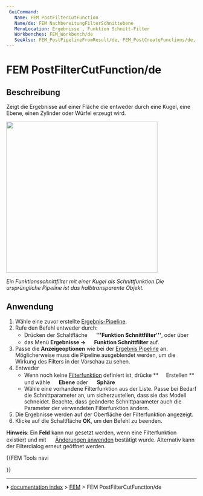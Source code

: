 ```yaml
---
 GuiCommand:
   Name: FEM PostFilterCutFunction
   Name/de: FEM NachbereitungFilterSchnittebene
   MenuLocation: Ergebnisse , Funktion Schnitt-Filter
   Workbenches: FEM_Workbench/de
   SeeAlso: FEM_PostPipelineFromResult/de, FEM_PostCreateFunctions/de, FEM_tutorial/de
---
```


# FEM PostFilterCutFunction/de



## Beschreibung

Zeigt die Ergebnisse auf einer Fläche die entweder durch eine Kugel, eine Ebene, einen Zylinder oder Würfel erzeugt wird.

<img alt="" src=images/FEM_Function-Cut-Filter-Example.png  style="width:400px;">

*Ein Funktionsschnittfilter mit einer Kugel als Schnittfunktion.Die ursprüngliche Pipeline ist das halbtransparente Objekt.*



## Anwendung

1.  Wähle eine zuvor erstellte [Ergebnis-Pipeline](FEM_PostPipelineFromResult/de.md).
2.  Rufe den Befehl entweder durch:
    -   Drücken der Schaltfläche **<img src="images/FEM_PostFilterCutFunction.svg" width=16px> '''Funktion Schnittfilter'''**, oder über
    -   das Menü **Ergebnisse → <img src="images/FEM_PostFilterCutFunction.svg" width=16px> Funktion Schnittfilter** auf.
3.  Passe die **Anzeigeoptionen** wie bei der [Ergebnis Pipeline](FEM_PostPipelineFromResult/de.md) an. Möglicherweise muss die Pipeline ausgeblendet werden, um die Wirkung des Filters in der Vorschau zu sehen.
4.  Entweder
    -   Wenn noch keine [Filterfunktion](FEM_PostCreateFunctions.md) definiert ist, drücke **<img src="images/List-add.svg" width=16px> Erstellen
** und wähle **<img src="images/FEM_PostCreateFunctionPlane.svg" width=16px> Ebene** oder **<img src="images/FEM_PostCreateFunctionSphere.svg" width=16px> Sphäre**
    -   Wähle eine vorhandene Filterfunktion aus der Liste. Passe bei Bedarf die Schnittparameter an, um sicherzustellen, dass sie das Modell schneidet. Beachte, dass geänderte Schnittparameter auch die Parameter der verwendeten Filterfunktion ändern.
5.  Die Ergebnisse werden auf der Oberfläche der Filterfunktion angezeigt.
6.  Klicke auf die Schaltfläche **OK**, um den Befehl zu beenden.

**Hinweis**: Ein **Feld** kann nur gesetzt werden, wenn eine Filterfunktion existiert und mit <img alt="" src=images/FEM_PostApplyChanges.svg  style="width:16px;"> [Änderungen anwenden](FEM_PostApplyChanges/de.md) bestätigt wurde. Alternativ kann der Filterdialog erneut geöffnet werden.





{{FEM Tools navi

}}



---
⏵ [documentation index](../README.md) > [FEM](Category_FEM.md) > FEM PostFilterCutFunction/de
